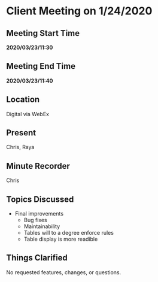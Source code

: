 # Client Meeting on 1/24/2020

## Meeting Start Time

**2020/03/23/11:30**

## Meeting End Time

**2020/03/23/11:40**

## Location

Digital via WebEx

## Present

Chris, Raya

## Minute Recorder

Chris

## Topics Discussed

- Final improvements
  - Bug fixes
  - Maintainability
  - Tables will to a degree enforce rules
  - Table display is more readible

## Things Clarified

No requested features, changes, or questions.
